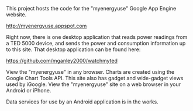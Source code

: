This project hosts the code for the "myenergyuse" Google App Engine website.

http://myenergyuse.appspot.com

Right now, there is one desktop application that reads power readings from a TED 5000 device, and sends the power and consumption information up to this site. That desktop application can be found here:

https://github.com/mganley2000/watchmyted

View the "myenergyuse" in any browser. Charts are created using the Google Chart Tools API. This site also has gadget and wide-gadget views used by iGoogle. View the "myenergyuse" site on a web browser in your Android or iPhone.

Data services for use by an Android application is in the works.
